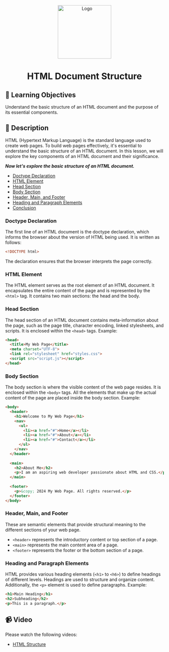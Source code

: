 <div align="center">
    <img src="../images/html5.jpg" alt="Logo" height="170" align="center">
    <h1 align="center">HTML Document Structure</h1>
</div>

## 🎯 Learning Objectives
Understand the basic structure of an HTML document and the purpose of its essential components.

## 📝 Description
HTML (Hypertext Markup Language) is the standard language used to create web pages. To build web pages effectively, it's essential to understand the basic structure of an HTML document. In this lesson, we will explore the key components of an HTML document and their significance.

_**Now let's explore the basic structure of an HTML document.**_

- [Doctype Declaration](#doctype-declaration)
- [HTML Element](#html-element)
- [Head Section](#head-section)
- [Body Section](#body-section)
- [Header, Main, and Footer](#header-main-and-footer)
- [Heading and Paragraph Elements](#heading-and-paragraph-elements)
- [Conclusion](#conclusion)

### Doctype Declaration
The first line of an HTML document is the doctype declaration, which informs the browser about the version of HTML being used. It is written as follows:
```html
<!DOCTYPE html>
```
The declaration ensures that the browser interprets the page correctly.

### HTML Element
The HTML element serves as the root element of an HTML document. It encapsulates the entire content of the page and is represented by the `<html>` tag. It contains two main sections: the head and the body.

### Head Section
The head section of an HTML document contains meta-information about the page, such as the page title, character encoding, linked stylesheets, and scripts. It is enclosed within the `<head>` tags. Example:
```html
<head>
  <title>My Web Page</title>
  <meta charset="UTF-8">
  <link rel="stylesheet" href="styles.css">
  <script src="script.js"></script>
</head>
```

### Body Section
The body section is where the visible content of the web page resides. It is enclosed within the `<body>` tags. All the elements that make up the actual content of the page are placed inside the body section. Example:
```html
<body>
  <header>
    <h1>Welcome to My Web Page</h1>
    <nav>
      <ul>
        <li><a href="#">Home</a></li>
        <li><a href="#">About</a></li>
        <li><a href="#">Contact</a></li>
      </ul>
    </nav>
  </header>
  
  <main>
    <h2>About Me</h2>
    <p>I am an aspiring web developer passionate about HTML and CSS.</p>
  </main>
  
  <footer>
    <p>&copy; 2024 My Web Page. All rights reserved.</p>
  </footer>
</body>
```

### Header, Main, and Footer
These are semantic elements that provide structural meaning to the different sections of your web page.
- `<header>` represents the introductory content or top section of a page.
- `<main>` represents the main content area of a page.
- `<footer>` represents the footer or the bottom section of a page.

### Heading and Paragraph Elements
HTML provides various heading elements (`<h1>` to `<h6>`) to define headings of different levels. Headings are used to structure and organize content. Additionally, the `<p>` element is used to define paragraphs. Example:
```html
<h1>Main Heading</h1>
<h2>Subheading</h2>
<p>This is a paragraph.</p>
```

## 📹 Video
Please watch the following videos:
- [HTML Structure](../videos/introduction-to-html-and-html5/html-structure/y2mate.com%20-%20HTML%20structure%20%20Web%20design%20tutorial_1080p.mp4)
